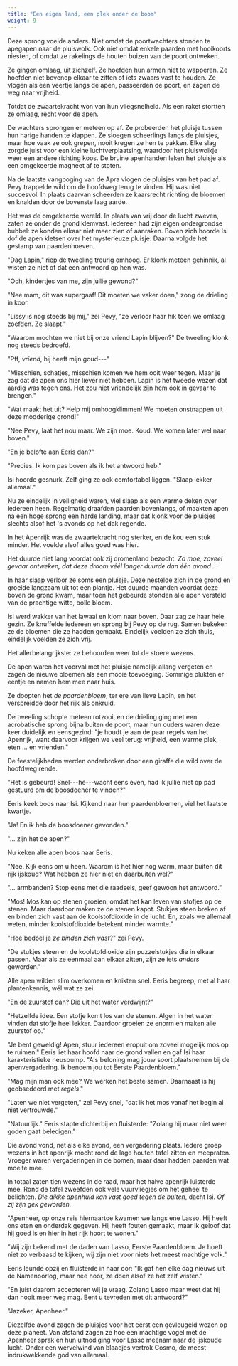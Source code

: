```yaml
---
title: "Een eigen land, een plek onder de boom"
weight: 9
---
```


Deze sprong voelde anders. Niet omdat de poortwachters stonden
te apegapen naar de pluiswolk. Ook niet omdat enkele paarden met
hooikoorts niesten, of omdat ze rakelings de houten buizen van de poort
ontweken.

Ze gingen omlaag, uit zichzelf. Ze hoefden hun armen niet te
wapperen. Ze hoefden niet bovenop elkaar te zitten of iets zwaars vast
te houden. Ze vlogen als een veertje langs de apen, passeerden de poort, en zagen de weg naar vrijheid.

Totdat de zwaartekracht won van hun vliegsnelheid. Als een raket stortten ze omlaag, recht voor de apen.

De wachters sprongen er meteen op af. Ze probeerden het pluisje tussen
hun harige handen te klappen. Ze sloegen scheerlings langs de pluisjes,
maar hoe vaak ze ook grepen, nooit kregen ze hen te pakken. Elke slag
zorgde juist voor een kleine luchtverplaatsing, waardoor het pluiswolkje
weer een andere richting koos. De bruine apenhanden leken het
pluisje als een omgekeerde magneet af te stoten.

Na de laatste vangpoging van de Apra vlogen de pluisjes van het pad af.
Pevy trappelde wild om de hoofdweg terug te vinden. Hij was
niet succesvol. In plaats daarvan scheerden ze kaarsrecht richting de
bloemen en knalden door de bovenste laag aarde.

Het was de omgekeerde wereld. In plaats van vrij door de lucht zweven,
zaten ze onder de grond klemvast. Iedereen had zijn eigen ondergrondse
bubbel: ze konden elkaar niet meer zien of aanraken. Boven zich hoorde
Isi dof de apen kletsen over het mysterieuze pluisje. Daarna volgde het
gestamp van paardenhoeven.

"Dag Lapin," riep de tweeling treurig omhoog. Er klonk meteen gehinnik,
al wisten ze niet of dat een antwoord op hen was.

"Och, kindertjes van me, zijn jullie gewond?"

"Nee mam, dit was supergaaf! Dit moeten we vaker doen," zong de drieling
in koor.

"Lissy is nog steeds bij mij," zei Pevy, "ze verloor haar hik toen we
omlaag zoefden. Ze slaapt."

"Waarom mochten we niet bij onze vriend Lapin blijven?" De tweeling
klonk nog steeds bedroefd.

"Pff, *vriend*, hij heeft mijn goud---"

"Misschien, schatjes, misschien komen we hem ooit weer tegen. Maar je
zag dat de apen ons hier liever niet hebben. Lapin is het tweede wezen dat aardig was tegen ons. Het zou niet vriendelijk zijn hem óók in gevaar te brengen."

"Wat maakt het uit? Help mij omhoogklimmen! We moeten onstnappen uit deze modderige grond!"

"Nee Pevy, laat het nou maar. We zijn moe. Koud. We komen later wel naar boven."

"En je belofte aan Eeris dan?"

"Precies. Ik kom pas boven als ik het antwoord heb."

Isi hoorde gesnurk. Zelf ging ze ook comfortabel liggen. "Slaap lekker allemaal."

Nu ze eindelijk in veiligheid waren, viel slaap als een warme deken over
iedereen heen. Regelmatig draafden paarden bovenlangs, of maakten apen
na een hoge sprong een harde landing, maar dat klonk voor de pluisjes
slechts alsof het 's avonds op het dak regende.

In het Apenrijk was de zwaartekracht nóg sterker, en de kou een stuk minder. Het voelde alsof alles goed was hier.

Het duurde niet lang voordat ook zij dromenland bezocht. *Zo moe, zoveel gevaar ontweken, dat deze droom véél langer duurde dan één avond ...*

In haar slaap verloor ze soms een pluisje. Deze nestelde zich in de
grond en groeide langzaam uit tot een plantje. Het duurde maanden
voordat deze boven de grond kwam, maar toen het gebeurde stonden alle
apen versteld van de prachtige witte, bolle bloem.

Isi werd wakker van het lawaai en klom naar boven. Daar zag ze haar
hele gezin. Ze knuffelde iedereen en sprong bij Pevy op de rug. Samen
bekeken ze de bloemen die ze hadden gemaakt. Eindelijk voelden ze
zich thuis, eindelijk voelden ze zich vrij. 

Het allerbelangrijkste: ze behoorden weer tot de stoere wezens. 

De apen waren het voorval met het pluisje namelijk allang vergeten en zagen de nieuwe bloemen als een mooie toevoeging. Sommige plukten er eentje en namen hem mee naar huis. 

Ze doopten het *de paardenbloem*, ter ere van lieve Lapin, en het verspreidde door het rijk als onkruid.

De tweeling schopte meteen rotzooi, en de drieling ging met een acrobatische sprong bijna buiten de poort, maar hun ouders waren deze keer duidelijk en eensgezind: "je houdt je aan de paar regels van het Apenrijk, want daarvoor krijgen we veel terug: vrijheid, een warme plek, eten ... en vrienden." 

De feestelijkheden werden onderbroken door een giraffe die wild over de
hoofdweg rende.

"Het is gebeurd! Snel---hé---wacht eens even,
had ik jullie niet op pad gestuurd om de boosdoener te vinden?"

Eeris keek boos naar Isi. Kijkend naar hun paardenbloemen, viel het laatste kwartje.

"Ja! En ik heb de boosdoener gevonden."

"... zijn het de apen?"

Nu keken alle apen boos naar Eeris.

"Nee. Kijk eens om u heen. Waarom is het hier nog warm, maar buiten dit
rijk ijskoud? Wat hebben ze hier niet en daarbuiten wel?"

"... armbanden? Stop eens met die raadsels, geef gewoon het antwoord."

"Mos! Mos kan op stenen groeien, omdat het kan leven van stofjes op de
stenen. Maar daardoor maken ze de stenen kapot. Stukjes steen breken af
en binden zich vast aan de koolstofdioxide in de lucht. En, zoals we
allemaal weten, minder koolstofdioxide betekent minder warmte."

"Hoe bedoel je *ze binden zich vast*?" zei Pevy.

"De stukjes steen en de koolstofdioxide zijn puzzelstukjes die in elkaar
passen. Maar als ze eenmaal aan elkaar zitten, zijn ze iets _anders_ geworden."

Alle apen wilden slim overkomen en knikten snel. Eeris begreep, met al
haar plantenkennis, wél wat ze zei.

"En de zuurstof dan? Die uit het water verdwijnt?"

"Hetzelfde idee. Een stofje komt los van de stenen. Algen in het
water vinden dat stofje heel lekker. Daardoor groeien ze enorm en maken
alle zuurstof op."

"Je bent geweldig! Apen, stuur iedereen eropuit om zoveel mogelijk mos op te ruimen." Eeris liet haar hoofd naar de grond vallen en gaf Isi haar karakteristieke neusbump. "Als beloning mag jouw soort plaatsnemen bij de apenvergadering. Ik benoem jou tot Eerste Paardenbloem."

"Mag mijn man ook mee? We werken het beste samen. Daarnaast is hij
geobsedeerd met _regels_."

"Laten we niet vergeten," zei Pevy snel, "dat ik het mos vanaf het begin al niet vertrouwde."

"Natuurlijk." Eeris stapte dichterbij en fluisterde: "Zolang hij maar niet
weer goden gaat beledigen."

Die avond vond, net als elke avond, een vergadering plaats. Iedere groep
wezens in het apenrijk mocht rond de lage houten tafel zitten en meepraten. Vroeger waren vergaderingen in
de bomen, maar daar hadden paarden wat moeite mee.

In totaal zaten tien wezens in de raad, maar het halve apenrijk luisterde mee. Rond de tafel
zweefden ook vele vuurvliegjes om het geheel te belichten. *Die dikke
apenhuid kan vast goed tegen de bulten*, dacht Isi. *Of zij zijn
gek geworden.*

"Apenheer, op onze reis hiernaartoe kwamen we langs ene Lasso. Hij heeft ons eten en onderdak gegeven. Hij heeft fouten gemaakt, maar ik geloof dat hij goed is en hier in het rijk hoort te wonen."

"Wij zijn bekend met de daden van Lasso, Eerste Paardenbloem. Je hoeft niet zo verbaasd te kijken, wij zijn niet voor niets het meest machtige volk."

Eeris leunde opzij en fluisterde in haar oor: "Ik gaf hen elke dag nieuws uit de Namenoorlog, maar nee hoor, ze doen alsof ze het zelf wisten."

"En juist daarom accepteren wij je vraag. Zolang Lasso maar weet dat hij dan nooit meer weg mag. Bent u tevreden met dit antwoord?"

"Jazeker, Apenheer."

Diezelfde avond zagen de pluisjes voor het eerst een gevleugeld wezen op deze planeet. Van afstand zagen ze hoe een machtige vogel met de Apenheer sprak en hun uitnodiging voor Lasso meenam naar de ijskoude lucht. Onder een wervelwind van blaadjes vertrok Cosmo, de meest indrukwekkende god van allemaal.